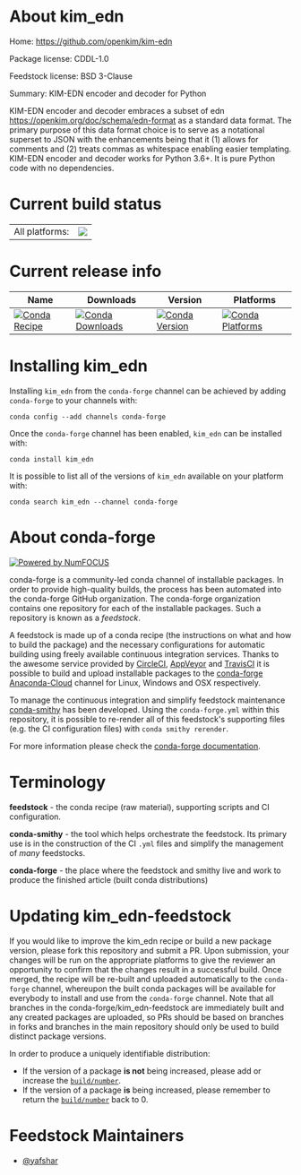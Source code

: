 About kim_edn
=============

Home: https://github.com/openkim/kim-edn

Package license: CDDL-1.0

Feedstock license: BSD 3-Clause

Summary: KIM-EDN encoder and decoder for Python

KIM-EDN encoder and decoder embraces a subset of
edn <https://openkim.org/doc/schema/edn-format> as a standard data
format. The primary purpose of this data format choice is to serve as a
notational superset to JSON with the enhancements being that it (1)
allows for comments and (2) treats commas as whitespace enabling easier
templating. KIM-EDN encoder and decoder works for Python 3.6+. It is pure
Python code with no dependencies.


Current build status
====================


<table><tr><td>All platforms:</td>
    <td>
      <a href="https://dev.azure.com/conda-forge/feedstock-builds/_build/latest?definitionId=9068&branchName=master">
        <img src="https://dev.azure.com/conda-forge/feedstock-builds/_apis/build/status/kim_edn-feedstock?branchName=master">
      </a>
    </td>
  </tr>
</table>

Current release info
====================

| Name | Downloads | Version | Platforms |
| --- | --- | --- | --- |
| [![Conda Recipe](https://img.shields.io/badge/recipe-kim_edn-green.svg)](https://anaconda.org/conda-forge/kim_edn) | [![Conda Downloads](https://img.shields.io/conda/dn/conda-forge/kim_edn.svg)](https://anaconda.org/conda-forge/kim_edn) | [![Conda Version](https://img.shields.io/conda/vn/conda-forge/kim_edn.svg)](https://anaconda.org/conda-forge/kim_edn) | [![Conda Platforms](https://img.shields.io/conda/pn/conda-forge/kim_edn.svg)](https://anaconda.org/conda-forge/kim_edn) |

Installing kim_edn
==================

Installing `kim_edn` from the `conda-forge` channel can be achieved by adding `conda-forge` to your channels with:

```
conda config --add channels conda-forge
```

Once the `conda-forge` channel has been enabled, `kim_edn` can be installed with:

```
conda install kim_edn
```

It is possible to list all of the versions of `kim_edn` available on your platform with:

```
conda search kim_edn --channel conda-forge
```


About conda-forge
=================

[![Powered by NumFOCUS](https://img.shields.io/badge/powered%20by-NumFOCUS-orange.svg?style=flat&colorA=E1523D&colorB=007D8A)](http://numfocus.org)

conda-forge is a community-led conda channel of installable packages.
In order to provide high-quality builds, the process has been automated into the
conda-forge GitHub organization. The conda-forge organization contains one repository
for each of the installable packages. Such a repository is known as a *feedstock*.

A feedstock is made up of a conda recipe (the instructions on what and how to build
the package) and the necessary configurations for automatic building using freely
available continuous integration services. Thanks to the awesome service provided by
[CircleCI](https://circleci.com/), [AppVeyor](https://www.appveyor.com/)
and [TravisCI](https://travis-ci.com/) it is possible to build and upload installable
packages to the [conda-forge](https://anaconda.org/conda-forge)
[Anaconda-Cloud](https://anaconda.org/) channel for Linux, Windows and OSX respectively.

To manage the continuous integration and simplify feedstock maintenance
[conda-smithy](https://github.com/conda-forge/conda-smithy) has been developed.
Using the ``conda-forge.yml`` within this repository, it is possible to re-render all of
this feedstock's supporting files (e.g. the CI configuration files) with ``conda smithy rerender``.

For more information please check the [conda-forge documentation](https://conda-forge.org/docs/).

Terminology
===========

**feedstock** - the conda recipe (raw material), supporting scripts and CI configuration.

**conda-smithy** - the tool which helps orchestrate the feedstock.
                   Its primary use is in the construction of the CI ``.yml`` files
                   and simplify the management of *many* feedstocks.

**conda-forge** - the place where the feedstock and smithy live and work to
                  produce the finished article (built conda distributions)


Updating kim_edn-feedstock
==========================

If you would like to improve the kim_edn recipe or build a new
package version, please fork this repository and submit a PR. Upon submission,
your changes will be run on the appropriate platforms to give the reviewer an
opportunity to confirm that the changes result in a successful build. Once
merged, the recipe will be re-built and uploaded automatically to the
`conda-forge` channel, whereupon the built conda packages will be available for
everybody to install and use from the `conda-forge` channel.
Note that all branches in the conda-forge/kim_edn-feedstock are
immediately built and any created packages are uploaded, so PRs should be based
on branches in forks and branches in the main repository should only be used to
build distinct package versions.

In order to produce a uniquely identifiable distribution:
 * If the version of a package **is not** being increased, please add or increase
   the [``build/number``](https://conda.io/docs/user-guide/tasks/build-packages/define-metadata.html#build-number-and-string).
 * If the version of a package **is** being increased, please remember to return
   the [``build/number``](https://conda.io/docs/user-guide/tasks/build-packages/define-metadata.html#build-number-and-string)
   back to 0.

Feedstock Maintainers
=====================

* [@yafshar](https://github.com/yafshar/)

